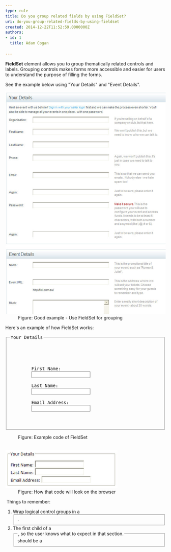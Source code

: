 ```yaml
---
type: rule
title: Do you group related fields by using FieldSet?
uri: do-you-group-related-fields-by-using-fieldset
created: 2014-12-22T11:52:59.0000000Z
authors:
- id: 1
  title: Adam Cogan

---
```


 
**​FieldSet** element allows you to group thematically related controls                     and labels. Grouping controls makes forms more accessible and easier for users to                     understand the purpose of filling the forms.

See the example below using "Your Details"                     and "Event Details".
 <dl class="goodImage"><dt> 
      <img src="fieldset.jpg" alt=""> 
   </dt><dd>Figure: Good example - Use FieldSet for grouping</dd><dd></dd></dl>
Here's an example of how FieldSet works:
<dl class="code"><dt><pre><fieldset>
    <legend>Your Details</legend>
    <p>
        <label for="FirstName">First Name: </label>
        <input id="FirstName" type="text"><br>
        <label for="LastName">Last Name: </label>
        <input id="LastName" type="text"><br>
        <label for="EmailAddress">Email Address: </label>
        <input id="EmailAddress" type="text">
    </p>
</fieldset></pre></dt><dd>Figure: Example code of FieldSet</dd></dl><dl class="image">​ 
   <dt> 
      <img src="fieldset-browser.jpg" alt=""> 
   </dt><dd>Figure: How that code will look on the browser</dd><dd></dd></dl>
​ Things to remember:

1. Wrap logical control groups in a <fieldset>.</fieldset>
2. The first child of a <fieldset> should be a <legend>, so the user knows what to expect in that section.</legend></fieldset>

​  
